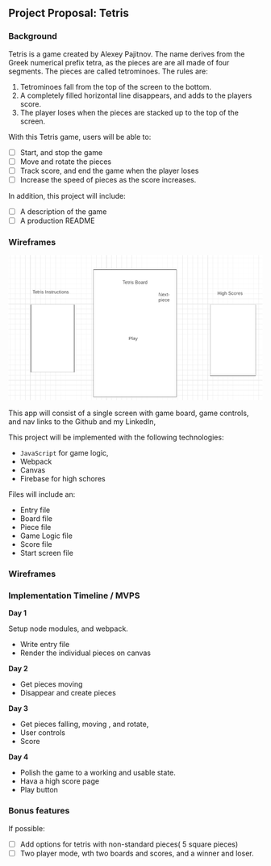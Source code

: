 ##  Project Proposal: Tetris

### Background

Tetris is a game created by Alexey Pajitnov. The name derives from the Greek numerical prefix tetra, as the pieces are are all made of four segments. The pieces are called tetrominoes. The rules are:

1) Tetrominoes fall from the top of the screen to the bottom. 
2) A completely filled horizontal line disappears, and adds to the players score. 
3) The player loses when the pieces are stacked up to the top of the screen.

With this Tetris game, users will be able to:

- [ ] Start, and stop the game
- [ ] Move and rotate the pieces
- [ ] Track score, and end the game when the player loses
- [ ] Increase the speed of pieces as the score increases.

In addition, this project will include:

- [ ] A description of the game
- [ ] A production README

### Wireframes

![alt text](/docs/Screen%20Shot%202019-04-10%20at%203.49.12%20PM.png)

This app will consist of a single screen with game board, game controls, and nav links to the Github and my LinkedIn,


This project will be implemented with the following technologies:

- `JavaScript` for game logic,
- Webpack
- Canvas
- Firebase for high schores

Files will include an:

- Entry file
- Board file
- Piece file
- Game Logic file
- Score file
- Start screen file

### Wireframes



### Implementation Timeline / MVPS

**Day 1**

Setup node modules, and webpack.

- Write entry file
- Render the individual pieces on canvas

**Day 2**

- Get pieces moving
- Disappear and create pieces

**Day 3**

- Get pieces falling, moving , and rotate,
- User controls
- Score

**Day 4**
- Polish the game to a working and usable state.
- Hava  a high score page
- Play button

### Bonus features

If possible:

- [ ] Add options for tetris with non-standard pieces( 5 square pieces)
- [ ] Two player mode, wth two boards and scores, and a winner and loser.